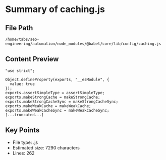 # Summary of caching.js
  
## File Path
`/home/tabs/seo-engineering/automation/node_modules/@babel/core/lib/config/caching.js`

## Content Preview
```
"use strict";

Object.defineProperty(exports, "__esModule", {
  value: true
});
exports.assertSimpleType = assertSimpleType;
exports.makeStrongCache = makeStrongCache;
exports.makeStrongCacheSync = makeStrongCacheSync;
exports.makeWeakCache = makeWeakCache;
exports.makeWeakCacheSync = makeWeakCacheSync;
[...truncated...]
```

## Key Points
- File type: .js
- Estimated size: 7290 characters
- Lines: 262

